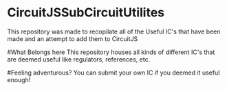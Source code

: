# CircuitJSSubCircuitUtilites
This repository was made to recopilate all of the Useful IC's that have been made and an attempt to add them to CircuitJS

#What Belongs here
This repository houses all kinds of different IC's that are deemed useful like regulators, references, etc.

#Feeling adventurous?
You can submit your own IC if you deemed it useful enough!

